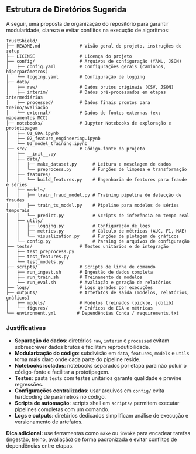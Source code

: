 ## Estrutura de Diretórios Sugerida

A seguir, uma proposta de organização do repositório para garantir modularidade, clareza e evitar conflitos na execução de algoritmos:

```
TrustShield/
├── README.md               # Visão geral do projeto, instruções de setup
├── LICENSE                 # Licença do projeto
├── config/                 # Arquivos de configuração (YAML, JSON)
│   ├── config.yaml         # Configurações gerais (caminhos, hiperparâmetros)
│   └── logging.yaml        # Configuração de logging
├── data/
│   ├── raw/                # Dados brutos originais (CSV, JSON)
│   ├── interim/            # Dados pré-processados em etapas intermediárias
│   ├── processed/          # Dados finais prontos para treino/avaliação
│   └── external/           # Dados de fontes externas (ex: mapeamentos MCC)
├── notebooks/              # Jupyter Notebooks de exploração e prototipagem
│   ├── 01_EDA.ipynb
│   ├── 02_feature_engineering.ipynb
│   └── 03_model_training.ipynb
├── src/                    # Código-fonte do projeto
│   ├── __init__.py
│   ├── data/
│   │   ├── make_dataset.py      # Leitura e mesclagem de dados
│   │   └── preprocess.py        # Funções de limpeza e transformação
│   ├── features/
│   │   └── build_features.py    # Engenharia de features para fraude e séries
│   ├── models/
│   │   ├── train_fraud_model.py # Training pipeline de detecção de fraudes
│   │   ├── train_ts_model.py    # Pipeline para modelos de séries temporais
│   │   └── predict.py           # Scripts de inferência em tempo real
│   ├── utils/
│   │   ├── logging.py           # Configuração de logs
│   │   ├── metrics.py           # Cálculo de métricas (AUC, F1, MAE)
│   │   └── visualization.py     # Funções de plotagem de gráficos
│   └── config.py                # Parsing de arquivos de configuração
├── tests/                  # Testes unitários e de integração
│   ├── test_preprocess.py
│   ├── test_features.py
│   └── test_models.py
├── scripts/                # Scripts de linha de comando
│   ├── run_ingest.sh       # Ingestão de dados completa
│   ├── run_train.sh        # Treinamento de modelos
│   └── run_eval.sh         # Avaliação e geração de relatórios
├── logs/                   # Logs gerados por execuções
├── outputs/                # Artefatos de saída (modelos, relatórios, gráficos)
│   ├── models/             # Modelos treinados (pickle, joblib)
│   └── figures/            # Gráficos de EDA e métricas
└── environment.yml        # Dependências Conda / requirements.txt
```

### Justificativas

- **Separação de dados**: diretórios `raw`, `interim` e `processed` evitam sobrescrever dados brutos e facilitam reprodutibilidade.
- **Modularização do código**: subdivisão em `data`, `features`, `models` e `utils` torna mais claro onde cada parte do pipeline reside.
- **Notebooks isolados**: notebooks separados por etapa para não poluir o código-fonte e facilitar a prototipagem.
- **Testes**: pasta `tests` com testes unitários garante qualidade e previne regressões.
- **Configurações centralizadas**: usar arquivos em `config/` evita hardcoding de parâmetros no código.
- **Scripts de automação**: scripts shell em `scripts/` permitem executar pipelines completas com um comando.
- **Logs e outputs**: diretórios dedicados simplificam análise de execução e versionamento de artefatos.

**Dica adicional:** use ferramentas como `make` ou `invoke` para encadear tarefas (ingestão, treino, avaliação) de forma padronizada e evitar conflitos de dependências entre etapas.

